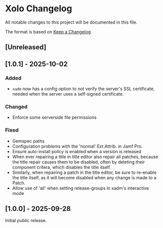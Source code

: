 # Xolo Changelog
All notable changes to this project will be documented in this file.

The format is based on [Keep a Changelog](https://keepachangelog.com/en/1.0.0/).

## \[Unreleased]

## \[1.0.1] - 2025-10-02

### Added 
  - `xadm` now has a config option to not verify the server's SSL certificate, needed when the server uses a self-signed certificate.

### Changed
  - Enforce some serverside file permissions

### Fixed
  - Gemspec paths
  - Configuration problems with the 'normal' Ext Attrib. in Jamf Pro.
  - Ensure auto-install policy is enabled when a version is released
  - When ever repairing a title in title editor also repair all patches, because the title repair causes them to be disabled, often by deleting their component critera, which disables the title itself.
  - Similarly, when repairing a patch in the title editor, be sure to re-enable the title itself, as it will become disabled when any change is made to a Patch.
  - Allow use of 'all' when setting release-groups in xadm's interactive mode

## \[1.0.0] - 2025-09-28

Initial public release.

